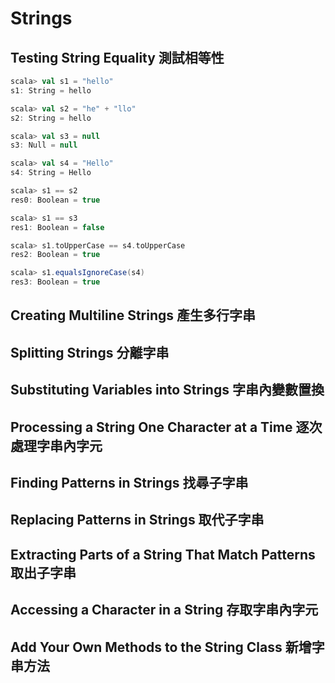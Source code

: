 # Strings

## Testing String Equality 測試相等性

```scala
scala> val s1 = "hello"
s1: String = hello

scala> val s2 = "he" + "llo"
s2: String = hello

scala> val s3 = null
s3: Null = null

scala> val s4 = "Hello"
s4: String = Hello

scala> s1 == s2
res0: Boolean = true

scala> s1 == s3
res1: Boolean = false

scala> s1.toUpperCase == s4.toUpperCase
res2: Boolean = true

scala> s1.equalsIgnoreCase(s4)
res3: Boolean = true
```


## Creating Multiline Strings 產生多行字串

## Splitting Strings 分離字串

## Substituting Variables into Strings 字串內變數置換

## Processing a String One Character at a Time 逐次處理字串內字元

## Finding Patterns in Strings 找尋子字串

## Replacing Patterns in Strings 取代子字串

## Extracting Parts of a String That Match Patterns 取出子字串

## Accessing a Character in a String 存取字串內字元

## Add Your Own Methods to the String Class 新增字串方法
